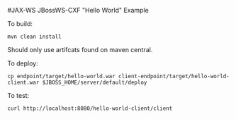 #JAX-WS JBossWS-CXF "Hello World" Example

To build: 

    mvn clean install

Should only use artifcats found on maven central.

To deploy:

    cp endpoint/target/hello-world.war client-endpoint/target/hello-world-client.war $JBOSS_HOME/server/default/deploy

To test: 

    curl http://localhost:8080/hello-world-client/client
